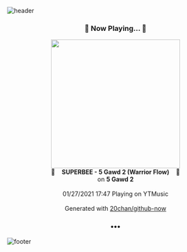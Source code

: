 ![header](https://capsule-render.vercel.app/api?type=wave&height=170&section=header&text=Hi.%20I'm%20SHIFT&fontColor=090707&fontAlignX=45&fontAlignY=65&fontSize=100)

<h3 align="center">🎵 Now Playing... 🎵</h3>
<p align="center">
  <a href="https://music.youtube.com/channel/UCmB08K6m8Ul790rOSefqU-Q">
    <img width="300" src="https://lh3.googleusercontent.com/lq7q4EF84zItG4jRq7v-8-7NyUTThD3Ba7QazX4m7AtOzhIuyyjRU9EpYIB5OYLsyFOIf74zTxsdXkM">
  </a>
  <br>
  🎵&nbsp&nbsp&nbsp <b>SUPERBEE - 5 Gawd 2 (Warrior Flow)</b> &nbsp&nbsp&nbsp🎵
  <br>
  on <b>5 Gawd 2</b>
  
  <br />
  <br />
  01/27/2021 17:47 Playing on YTMusic
  <br />
  <br />
  Generated with <a href="https://github.com/20chan/github-now">20chan/github-now</a>
</p>

<h3 align="center">•••</h3>

![footer](https://capsule-render.vercel.app/api?type=wave&height=150&section=footer)
